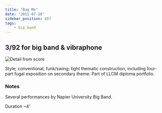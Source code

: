 ```yaml
---
title: "Bug Me"
date: "2011-07-10"
sidebar_position: 407
tags:
    - big band
---
```


## 3/92 for big band & vibraphone

![](/img/bug.png "Detail from score")

Style; conventional, funk/swing; tight thematic construction, including four-part fugal exposition on secondary theme. Part of LLCM diploma portfolio.

### Notes

Several performances by Napier University Big Band.

Duration ~4'
